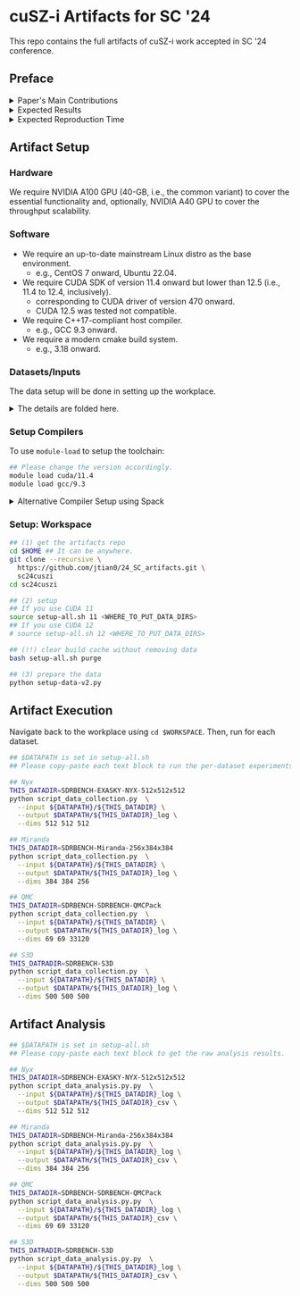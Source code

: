 # cuSZ-i Artifacts for SC '24

This repo contains the full artifacts of cuSZ-i work accepted in SC '24 conference.

## Preface
<details>
<summary>
Paper's Main Contributions
</summary>

- `C_1` We develop a GPU-optimized interpolation-based data predictor *G-Interp* with highly parallelized efficient interpolation, which can present excellent data prediction accuracy.
- `C_2` We design a lightweight interpolation auto-tuning kernel for GPU interpolation to optimize both the performance and compression quality of cuSZ-*i*.
- `C_3` We improve the implementation of GPU-based Huffman encoding and import a new lossless module to reduce its encoding redundancy further.
- `C_4` cuSZ-*i* improves compression ratio over other state-of-the-art GPU-based scientific lossy compressors by up to 476\% under the same error bound or PSNR. Meanwhile, it preserves a compression throughput of the same magnitude as other GPU compressors.

</details>

<details>
<summary>
Expected Results
</summary>
With the provided setup, the artifacts reproduce the experimental results reported in the paper, verifying cuSZ-*i*'s high compression ratio and quality and moderate throughput.
</details>

<details>
<summary>
Expected Reproduction Time
</summary>
Normally,

- The setup can be completed in 10 minutes.
- The executions should take 1 hour.
- The analysis can take a few minutes.

In case of the compatibility issue, we *alternatively* provide the `spack` installation instruction to replicate our tested environment:

- Please refer to the installation section for details.
- The \emph{alternative} Spack installation/deployment significantly increases the setup time to one hour due to building everything from the source code.
- The time for executions and the analysis remains unchanged.

</details>

## Artifact Setup

### Hardware

We require NVIDIA A100 GPU (40-GB, i.e., the common variant) to cover the essential functionality and, optionally, NVIDIA A40 GPU to cover the throughput scalability.

### Software

- We require an up-to-date mainstream Linux distro as the base environment.
  - e.g., CentOS 7 onward, Ubuntu 22.04.
- We require CUDA SDK of version 11.4 onward but lower than 12.5 (i.e., 11.4 to 12.4, inclusively).
  - corresponding to CUDA driver of version 470 onward.
  - CUDA 12.5 was tested not compatible.
- We require C++17-compliant host compiler.
  - e.g., GCC 9.3 onward.
- We require a modern cmake build system.
  - e.g., 3.18 onward. 


### Datasets/Inputs

The data setup will be done in setting up the workplace. 

<details>
<summary>
The details are folded here.
</summary>

- JHTDB 
  - Though hosted on https://turbulence.pha.jhu.edu/ as open data, it requires a token to access the data, which prohibits us from automating the data preprocessing. Thus, we don't include JHTDB datafields for the artifacts.
- Miranda, Nyx, QMCPack, S3D 
  - hosted on https://sdrbench.github.io
- RTM data are from proprietary simulations
  - which are not open to the public.
  - We exclude the use of RTM in this artifact.

</details>  

### Setup Compilers

To use `module-load` to setup the toolchain:

```bash
## Please change the version accordingly.
module load cuda/11.4
module load gcc/9.3
````

<details>
<summary>
Alternative Compiler Setup using Spack 
</summary>

```bash
cd $HOME
git clone -c feature.manyFiles=true \
https://github.com/spack/spack.git
## Now, initialize Spack on terminal start
## It is recommended to add the next line to
## "$HOME/.bashrc" or "$HOME/.zshrc"
. $HOME/spack/share/spack/setup-env.sh
## For other shells, please refer to the
## instruction by typing (quotes not included)
## "$HOME/spack/bin/spack load"
spack compiler find
spack install gcc@9.3.0
spack install cuda@12.4.4%gcc@9.3.0

spack load gcc@9.3.0 cuda@12.4.4
export LD_LIBRARY_PATH=$(dirname $(which nvcc))/../lib64:$LD_LIBRARY_PATH
```

</details>

### Setup: Workspace

```bash
## (1) get the artifacts repo
cd $HOME ## It can be anywhere.
git clone --recursive \
  https://github.com/jtian0/24_SC_artifacts.git \
  sc24cuszi
cd sc24cuszi

## (2) setup
## If you use CUDA 11
source setup-all.sh 11 <WHERE_TO_PUT_DATA_DIRS>
## If you use CUDA 12
# source setup-all.sh 12 <WHERE_TO_PUT_DATA_DIRS>

## (!!) clear build cache without removing data
bash setup-all.sh purge

## (3) prepare the data
python setup-data-v2.py
```

## Artifact Execution

Navigate back to the workplace using `cd $WORKSPACE`. Then, run for each dataset.

```bash
## $DATAPATH is set in setup-all.sh
## Please copy-paste each text block to run the per-dataset experiments.

## Nyx
THIS_DATADIR=SDRBENCH-EXASKY-NYX-512x512x512
python script_data_collection.py  \
  --input ${DATAPATH}/${THIS_DATADIR} \
  --output $DATAPATH/${THIS_DATADIR}_log \
  --dims 512 512 512

## Miranda
THIS_DATADIR=SDRBENCH-Miranda-256x384x384
python script_data_collection.py  \
  --input ${DATAPATH}/${THIS_DATADIR} \
  --output $DATAPATH/${THIS_DATADIR}_log \
  --dims 384 384 256

## QMC
THIS_DATADIR=SDRBENCH-SDRBENCH-QMCPack
python script_data_collection.py  \
  --input ${DATAPATH}/${THIS_DATADIR} \
  --output $DATAPATH/${THIS_DATADIR}_log \
  --dims 69 69 33120

## S3D
THIS_DATRADIR=SDRBENCH-S3D
python script_data_collection.py  \
  --input ${DATAPATH}/${THIS_DATADIR} \
  --output $DATAPATH/${THIS_DATADIR}_log \
  --dims 500 500 500
```


## Artifact Analysis

```bash
## $DATAPATH is set in setup-all.sh
## Please copy-paste each text block to get the raw analysis results.

## Nyx
THIS_DATADIR=SDRBENCH-EXASKY-NYX-512x512x512
python script_data_analysis.py.py  \
  --input ${DATAPATH}/${THIS_DATADIR}_log \
  --output $DATAPATH/${THIS_DATADIR}_csv \
  --dims 512 512 512

## Miranda
THIS_DATADIR=SDRBENCH-Miranda-256x384x384
python script_data_analysis.py.py  \
  --input ${DATAPATH}/${THIS_DATADIR}_log \
  --output $DATAPATH/${THIS_DATADIR}_csv \
  --dims 384 384 256

## QMC
THIS_DATADIR=SDRBENCH-SDRBENCH-QMCPack
python script_data_analysis.py.py  \
  --input ${DATAPATH}/${THIS_DATADIR}_log \
  --output $DATAPATH/${THIS_DATADIR}_csv \
  --dims 69 69 33120

## S3D
THIS_DATRADIR=SDRBENCH-S3D
python script_data_analysis.py.py  \
  --input ${DATAPATH}/${THIS_DATADIR}_log \
  --output $DATAPATH/${THIS_DATADIR}_csv \
  --dims 500 500 500
```
